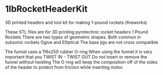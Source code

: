 # 1lbRocketHeaderKit
3D printed headers and tool kit for making 1-pound rockets (fireworks)

These STL files are for 3D printing pyrotechnic rocket headers
1 Pound Rockets
There are two types of geometric shapes. Both common in subsonic rockets
Ogive and Elliptical
The base jigs are not cross compatible

The funnel uses a 116x250 rubber O-ring
When using the funnel it is very important that you TWIST IN - TWIST OUT
Do not insert or remove the funnel without twisting
The O ring will keep the composition off of the sides of the header to protect from friction while inserting motor.
